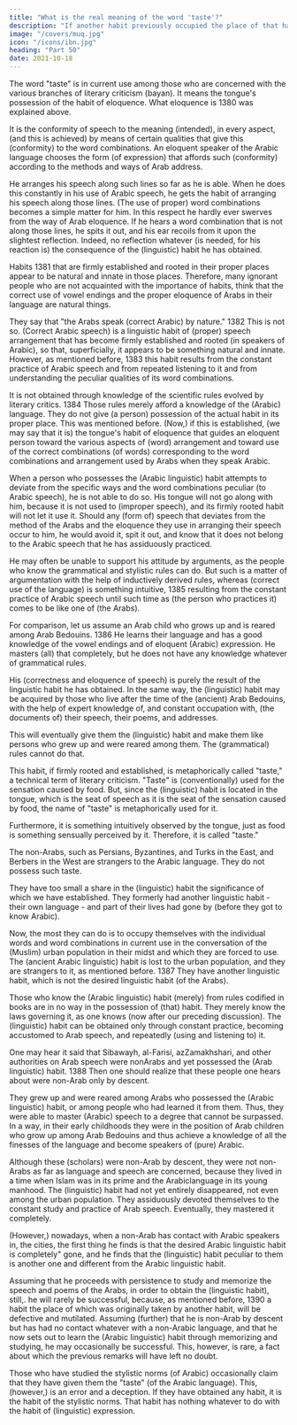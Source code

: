 ```yaml
---
title: "What is the real meaning of the word 'taste'?"
description: "If another habit previously occupied the place of that habit, the subsequent habit has not enough room to develop"
image: "/covers/muq.jpg"
icon: "/icons/ibn.jpg"
heading: "Part 50"
date: 2021-10-18
---
```




<!-- ## 50. The interpretation and real meaning of the word "taste" according to the technical terminology of literary critics -->

<!-- An explanation of why Arabicized non-Arabs as a rule do not have it. -->

The word "taste" is in current use among those who are concerned with the various branches of literary criticism (bayan). It means the tongue's possession of the habit of eloquence. What eloquence is 1380 was explained above. 

It is the conformity of speech to the meaning (intended), in every aspect, (and this is achieved) by means of certain qualities that give this (conformity) to the word combinations. An eloquent speaker of the Arabic language chooses the form
(of expression) that affords such (conformity) according to the methods and ways of
Arab address. 

He arranges his speech along such lines so far as he is able. When he does this constantly in his use of Arabic speech, he gets the habit of arranging his speech along those lines. (The use of proper) word combinations becomes a simple matter for him. In this respect he hardly ever swerves from the way of Arab eloquence. If he hears a word combination that is not along those lines, he spits it out, and his ear recoils from it upon the slightest reflection. Indeed, no reflection whatever (is needed, for his reaction is) the consequence of the (linguistic) habit he has obtained.

Habits 1381 that are firmly established and rooted in their proper places appear to be natural and innate in those places. Therefore, many ignorant people who are not acquainted with the importance of habits, think that the correct use of vowel endings and the proper eloquence of Arabs in their language are natural things. 

They say that "the Arabs speak (correct Arabic) by nature." 1382 This is not so. (Correct Arabic speech) is a linguistic habit of (proper) speech arrangement that has become firmly established and rooted (in speakers of Arabic), so that, superficially, it appears to be something natural and innate. However, as mentioned before, 1383 this habit results from the constant practice of Arabic speech and from repeated listening to it and from understanding the peculiar qualities of its word combinations. 

It is not obtained through knowledge of the scientific rules evolved by literary critics. 1384 Those rules merely afford a knowledge of the (Arabic) language. They do not give (a person) possession of the actual habit in its proper place. This was mentioned before.
(Now,) if this is established, (we may say that it is) the tongue's habit of eloquence that guides an eloquent person toward the various aspects of (word) arrangement and toward use of the correct combinations (of words) corresponding to the word combinations and arrangement used by Arabs when they speak Arabic. 

When a person who possesses the (Arabic linguistic) habit attempts to deviate from the specific ways and the word combinations peculiar (to Arabic speech), he is not able to do so. His tongue will not go along with him, because it is not used to (improper speech), and its firmly rooted habit will not let it use it. Should any (form of) speech that deviates from the method of the Arabs and the eloquence they use in arranging their speech occur to him, he would avoid it, spit it out, and know that it does not belong to the Arabic speech that he has assiduously practiced. 

He may often be unable to support his attitude by arguments, as the people who know the grammatical and stylistic rules can do. But such is a matter of argumentation with the help of inductively derived rules, whereas (correct use of the language) is something intuitive, 1385 resulting from the constant practice of Arabic speech until such time as (the person who practices it) comes to be like one of (the Arabs).

For comparison, let us assume an Arab child who grows up and is reared among Arab Bedouins. 1386 He learns their language and has a good knowledge of the vowel endings and of eloquent (Arabic) expression. He masters (all) that completely, but he does not have any knowledge whatever of grammatical rules. 

His (correctness and eloquence of speech) is purely the result of the linguistic habit he has obtained. In the same way, the (linguistic) habit may be acquired by those who live after the time of the (ancient) Arab Bedouins, with the help of expert knowledge of, and constant occupation with, (the documents of) their speech, their poems, and addresses. 

This will eventually give them the (linguistic) habit and make them like persons who grew up and were reared among them. The (grammatical) rules cannot do that.

This habit, if firmly rooted and established, is metaphorically called "taste," a technical term of literary criticism. "Taste" is (conventionally) used for the sensation caused by food. But, since the (linguistic) habit is located in the tongue, which is the
seat of speech as it is the seat of the sensation caused by food, the name of "taste" is
metaphorically used for it. 

Furthermore, it is something intuitively observed by the tongue, just as food is something sensually perceived by it. Therefore, it is called
"taste." 

The non-Arabs, such as Persians, Byzantines, and Turks in the East, and Berbers in the West are strangers to the Arabic language. They <!-- and adopt it and are forced to speak it as the result of contact with the Arabs, --> do not possess such taste.

They have too small a share in the (linguistic) habit the significance of which we have established. They formerly had another
linguistic habit - their own language - and part of their lives had gone by (before
they got to know Arabic). 

Now, the most they can do is to occupy themselves with the individual words and word combinations in current use in the conversation of
the (Muslim) urban population in their midst and which they are forced to use.
The (ancient Arabic linguistic) habit is lost to the urban population, and they
are strangers to it, as mentioned before. 1387 They have another linguistic habit,
which is not the desired linguistic habit (of the Arabs). 

Those who know the (Arabic linguistic) habit (merely) from rules codified in books are in no way in the possession of (that) habit. They merely know the laws governing it, as one knows (now after our preceding discussion). The (linguistic) habit can be obtained only through constant practice, becoming accustomed to Arab speech, and repeatedly (using and listening to) it.

One may hear it said that Sibawayh, al-Farisi, azZamakhshari, and other authorities on Arab speech were nonArabs and yet possessed the (Arab linguistic) habit. 1388 Then one should realize that these people one hears about were non-Arab only by descent. 
 
They grew up and were reared among Arabs who possessed the (Arabic linguistic) habit, or among people who had learned it from them. Thus, they were able to master (Arabic) speech to a degree that cannot be surpassed. In a way,
in their early childhoods they were in the position of Arab children who grow up
among Arab Bedouins and thus achieve a knowledge of all the finesses of the
language and become speakers of (pure) Arabic. <!-- 1389 --> 

Although these (scholars) were non-Arab by descent, they were not non-Arabs as far as language and speech are
concerned, because they lived in a time when Islam was in its prime and the Arabiclanguage in its young manhood. The (linguistic) habit had not yet entirely disappeared, not even among the urban population. They assiduously devoted
themselves to the constant study and practice of Arab speech. Eventually, they mastered it completely.

(However,) nowadays, when a non-Arab has contact with Arabic speakers in, the cities, the first thing he finds is that the desired Arabic linguistic habit is completely" gone, and he finds that the (linguistic) habit peculiar to them is another one and different from the Arabic linguistic habit. 

Assuming that he proceeds with persistence to study and memorize the speech and poems of the Arabs, in order to obtain the (linguistic habit), still,. he will rarely be successful, because, as mentioned before, 1390 a habit the place of which was originally taken by another habit, will be defective and mutilated. Assuming (further) that he is non-Arab by descent but has had no contact whatever with a non-Arabic language, and that he now sets out to learn the (Arabic linguistic) habit through memorizing and studying, he may occasionally be successful. This, however, is rare, a fact about which the previous remarks will have left no doubt.

Those who have studied the stylistic norms (of Arabic) occasionally claim that they have given them the "taste" (of the Arabic language). This, (however,) is an error and a deception. If they have obtained any habit, it is the habit of the stylistic norms. That habit has nothing whatever to do with the habit of (linguistic) expression.

<!-- God "guides whomever He wants to guide to a straight path." 1391
 -->
